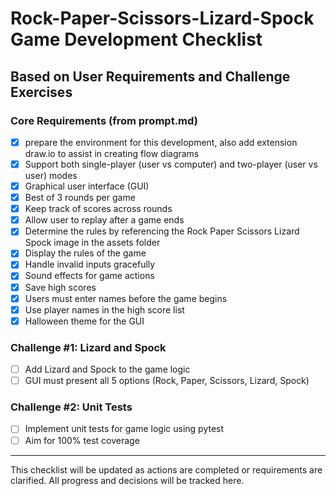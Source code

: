 # Rock-Paper-Scissors-Lizard-Spock Game Development Checklist

## Based on User Requirements and Challenge Exercises

### Core Requirements (from prompt.md)
- [x] prepare the environment for this development, also add extension draw.io to assist in creating flow diagrams
- [x] Support both single-player (user vs computer) and two-player (user vs user) modes
- [x] Graphical user interface (GUI)
- [x] Best of 3 rounds per game
- [x] Keep track of scores across rounds
- [x] Allow user to replay after a game ends
- [x] Determine the rules by referencing the Rock Paper Scissors Lizard Spock image in the assets folder
- [x] Display the rules of the game
- [x] Handle invalid inputs gracefully
- [x] Sound effects for game actions
- [x] Save high scores
- [x] Users must enter names before the game begins
- [x] Use player names in the high score list
- [x] Halloween theme for the GUI

### Challenge #1: Lizard and Spock
- [ ] Add Lizard and Spock to the game logic
- [ ] GUI must present all 5 options (Rock, Paper, Scissors, Lizard, Spock)

### Challenge #2: Unit Tests
- [ ] Implement unit tests for game logic using pytest
- [ ] Aim for 100% test coverage

---

This checklist will be updated as actions are completed or requirements are clarified. All progress and decisions will be tracked here.
